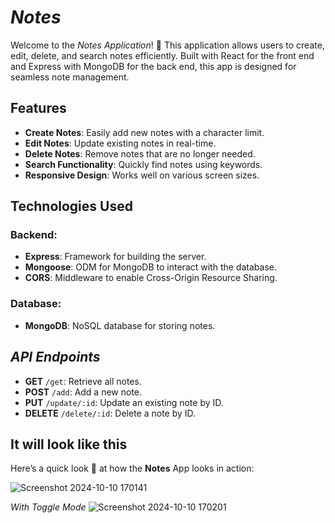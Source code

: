 # ***Notes***

Welcome to the *Notes Application*! 📝 This application allows users to create, edit, delete, and search notes efficiently. Built with React for the front end and Express with MongoDB for the back end, this app is designed for seamless note management.

## Features

- **Create Notes**: Easily add new notes with a character limit.
- **Edit Notes**: Update existing notes in real-time.
- **Delete Notes**: Remove notes that are no longer needed.
- **Search Functionality**: Quickly find notes using keywords.
- **Responsive Design**: Works well on various screen sizes.

## Technologies Used

### Backend:
- **Express**: Framework for building the server.
- **Mongoose**: ODM for MongoDB to interact with the database.
- **CORS**: Middleware to enable Cross-Origin Resource Sharing.

### Database:
- **MongoDB**: NoSQL database for storing notes.

## ***API Endpoints***
- **GET**  ```/get```: Retrieve all notes.
- **POST** ```/add```: Add a new note.
- **PUT**  ```/update/:id```: Update an existing note by ID.
- **DELETE** ```/delete/:id```: Delete a note by ID.
## It will look like this
Here’s a quick look 👀 at how the **Notes** App looks in action:

![Screenshot 2024-10-10 170141](https://github.com/user-attachments/assets/1925f571-9ed7-4b7f-adc2-820d315535b5)

*With Toggle Mode*
![Screenshot 2024-10-10 170201](https://github.com/user-attachments/assets/42ff4af9-860f-4fea-a81f-f6836e1178cf)


